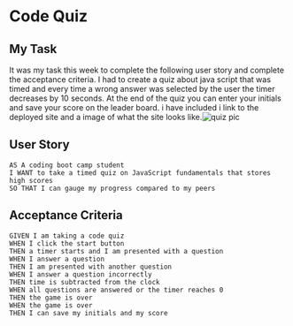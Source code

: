 # Code Quiz

## My Task

It was my task this week to complete the following user story and complete the acceptance criteria. I had to create a quiz about java script that was timed and every time a wrong answer was selected by the user the timer decreases by 10 seconds. At the end of the quiz you can enter your initials and save your score on the leader board. i have included i link to the deployed site and a image of what the site looks like.![quiz pic](https://user-images.githubusercontent.com/119010245/221044026-5b93aba1-9829-4ece-a357-26a6503f85bb.png)

## User Story

```
AS A coding boot camp student
I WANT to take a timed quiz on JavaScript fundamentals that stores high scores
SO THAT I can gauge my progress compared to my peers
```

## Acceptance Criteria

```
GIVEN I am taking a code quiz
WHEN I click the start button
THEN a timer starts and I am presented with a question
WHEN I answer a question
THEN I am presented with another question
WHEN I answer a question incorrectly
THEN time is subtracted from the clock
WHEN all questions are answered or the timer reaches 0
THEN the game is over
WHEN the game is over
THEN I can save my initials and my score
```

